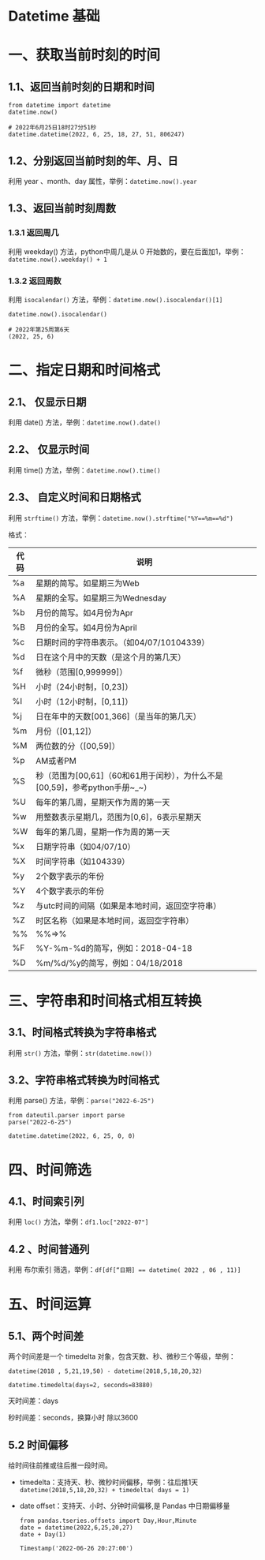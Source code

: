 # Datetime 基础

# 一、获取当前时刻的时间

## 1.1、返回当前时刻的日期和时间

```
from datetime import datetime
datetime.now()

# 2022年6月25日18时27分51秒
datetime.datetime(2022, 6, 25, 18, 27, 51, 806247) 
```

## 1.2、分别返回当前时刻的年、月、日

利用 year 、month、day 属性，举例：`datetime.now().year`

## 1.3、返回当前时刻周数

### 1.3.1 返回周几

利用 weekday() 方法，python中周几是从 0 开始数的，要在后面加1，举例：`datetime.now().weekday() + 1`

### 1.3.2 返回周数

利用 `isocalendar()` 方法，举例：`datetime.now().isocalendar()[1]`

```
datetime.now().isocalendar()

# 2022年第25周第6天
(2022, 25, 6)
```

# 二、指定日期和时间格式

## 2.1、 仅显示日期

利用 date() 方法，举例：`datetime.now().date()`

## 2.2、 仅显示时间

利用 time() 方法，举例：`datetime.now().time()`

## 2.3、 自定义时间和日期格式

利用 `strftime()` 方法，举例：`datetime.now().strftime("%Y==%m==%d")`

格式：

| 代码 | 说明                                                         |
| ---- | ------------------------------------------------------------ |
| %a   | 星期的简写。如星期三为Web                                    |
| %A   | 星期的全写。如星期三为Wednesday                              |
| %b   | 月份的简写。如4月份为Apr                                     |
| %B   | 月份的全写。如4月份为April                                   |
| %c   | 日期时间的字符串表示。（如04/07/10104339）                   |
| %d   | 日在这个月中的天数（是这个月的第几天）                       |
| %f   | 微秒（范围[0,999999]）                                       |
| %H   | 小时（24小时制，[0,23]）                                     |
| %I   | 小时（12小时制，[0,11]）                                     |
| %j   | 日在年中的天数[001,366]（是当年的第几天）                    |
| %m   | 月份（[01,12]）                                              |
| %M   | 两位数的分（[00,59]）                                        |
| %p   | AM或者PM                                                     |
| %S   | 秒（范围为[00,61]（60和61用于闰秒），为什么不是[00,59]，参考python手册~_~） |
| %U   | 每年的第几周，星期天作为周的第一天                           |
| %w   | 用整数表示星期几，范围为[0,6]，6表示星期天                   |
| %W   | 每年的第几周，星期一作为周的第一天                           |
| %x   | 日期字符串（如04/07/10）                                     |
| %X   | 时间字符串（如104339）                                       |
| %y   | 2个数字表示的年份                                            |
| %Y   | 4个数字表示的年份                                            |
| %z   | 与utc时间的间隔（如果是本地时间，返回空字符串）              |
| %Z   | 时区名称（如果是本地时间，返回空字符串）                     |
| %%   | %%=>%                                                        |
| %F   | %Y-%m-%d的简写，例如：2018-04-18                             |
| %D   | %m/%d/%y的简写，例如：04/18/2018                             |

# 三、字符串和时间格式相互转换

## 3.1、时间格式转换为字符串格式

利用 `str()` 方法，举例：`str(datetime.now())`

## 3.2、字符串格式转换为时间格式

利用 parse() 方法，举例：`parse("2022-6-25")`

```
from dateutil.parser import parse
parse("2022-6-25")

datetime.datetime(2022, 6, 25, 0, 0)
```

# 四、时间筛选

## 4.1、时间索引列

利用 `loc()` 方法，举例：`df1.loc["2022-07"]`

## 4.2 、时间普通列

利用 布尔索引 筛选，举例：`df[df[“日期] == datetime( 2022 , 06 , 11)]`

# 五、时间运算

## 5.1、两个时间差

两个时间差是一个 timedelta 对象，包含天数、秒、微秒三个等级，举例：

```
datetime(2018 , 5,21,19,50) - datetime(2018,5,18,20,32)

datetime.timedelta(days=2, seconds=83880)
```

天时间差：days

秒时间差：seconds，换算小时 除以3600

## 5.2 时间偏移

给时间往前推或往后推一段时间。

- timedelta：支持天、秒、微秒时间偏移，举例：往后推1天 `datetime(2018,5,18,20,32) + timedelta( days = 1)`

- date offset：支持天、小时、分钟时间偏移,是 Pandas 中日期偏移量

  ```
  from pandas.tseries.offsets import Day,Hour,Minute
  date = datetime(2022,6,25,20,27)
  date + Day(1)
  
  Timestamp('2022-06-26 20:27:00')
  ```